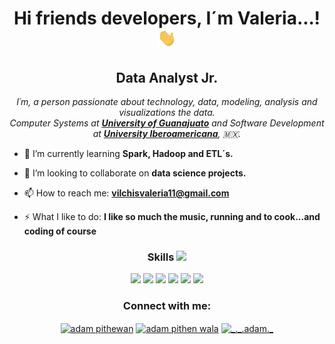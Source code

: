 <div align="center">
  <h1> Hi friends developers, I´m Valeria...! <img src="https://github.com/ABSphreak/ABSphreak/blob/master/gifs/Hi.gif" width="30px"></h1>
</div>

<div>
  <h2 align="center">Data Analyst Jr.</h2>
</div>

<p align="center">
  <em>
    I´m, a person passionate about technology, data, modeling, analysis and visualizations the data. <br>
    Computer Systems at <a href="https://www.uveg.edu.mx/index.php/es/"><b>University of Guanajuato</b></a> and Software Development at 
    <a href="https://ibero.mx/"><b>University Iberoamericana</b></a>, 🇲🇽. <br>
  </em>
 
  - 🌱 I’m currently learning **Spark, Hadoop and ETL´s.**

  - 👯 I’m looking to collaborate on **data science projects.**

  - 📫 How to reach me: **vilchisvaleria11@gmail.com**

  - ⚡ What I like to do: **I like so much the music, running and to cook...and coding of course**
  
  <div align="center">
    <h3 aling="center"> Skills <img src = "https://media2.giphy.com/media/QssGEmpkyEOhBCb7e1/giphy.gif?cid=ecf05e47a0n3gi1bfqntqmob8g9aid1oyj2wr3ds3mg700bl&rid=giphy.gif" width = 32px> </h3>
    <img width ='32px' src ='https://www.vectorlogo.zone/logos/python/python-icon.svg'> 
    <img width ='32px' src ='https://www.vectorlogo.zone/logos/javascript/javascript-icon.svg'> 
    <img width ='32px' src ='https://www.vectorlogo.zone/logos/php/php-icon.svg'> 
    <img width ='32px' src ='https://www.vectorlogo.zone/logos/w3_html5/w3_html5-icon.svg'> 
    <img width ='32px' src ='https://www.vectorlogo.zone/logos/w3_css/w3_css-icon.svg'> 
    <img width ='32px' src ='https://www.vectorlogo.zone/logos/mysql/mysql-icon.svg'> 
    
  </div>
  
 
  <h3 align="center">Connect with me:</h3>
  <p align="center">
    <a href="https://www.linkedin.com/in/vale-vilchis11/" target="blank"><img align="center"
        src="https://raw.githubusercontent.com/rahuldkjain/github-profile-readme-generator/master/src/images/icons/Social/linked-in-alt.svg"
        alt="adam pithewan" height="30" width="40" /></a>
    <a href="https://www.facebook.com/vilchis.11" target="blank"><img align="center"
        src="https://raw.githubusercontent.com/rahuldkjain/github-profile-readme-generator/master/src/images/icons/Social/facebook.svg"
        alt="adam pithen wala" height="30" width="40" /></a>
    <a href="https://www.instagram.com/_valeriavilchis_" target="blank"><img align="center"
        src="https://raw.githubusercontent.com/rahuldkjain/github-profile-readme-generator/master/src/images/icons/Social/instagram.svg"
        alt="_._.adam._" height="30" width="40" /></a>
  </p>
